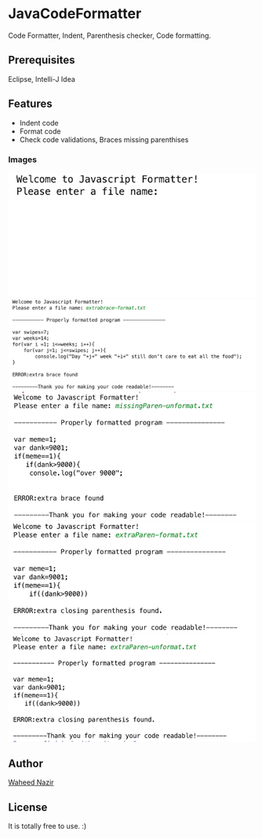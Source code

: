 # JavaCodeFormatter
Code Formatter, Indent, Parenthesis checker, Code formatting.  

## Prerequisites
Eclipse, Intelli-J Idea

## Features
- Indent code
- Format code
- Check code validations, Braces missing parenthises 

### Images
<img src="./screens/1.png"/>
<img src="./screens/2.png"/>
<img src="./screens/3.png"/>
<img src="./screens/4.png"/>
<img src="./screens/5.png"/>
<br/>

## Author
[Waheed Nazir](https://www.linkedin.com/in/waheed-nazir-36521579/ "Waheed Nazir (WaveTechStudio)")

## License
It is totally free to use. :)

